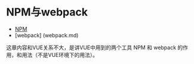 # NPM与webpack


* [NPM](npm.md)
* [webpack] (webpack.md)

这章内容和VUE关系不大，是讲VUE中用到的两个工具 NPM 和 webpack 的作用，和用法（不是VUE环境下的用法）。

